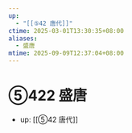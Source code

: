 ```yaml
---
up:
  - "[[⑤42 唐代]]"
ctime: 2025-03-01T13:30:35+08:00
aliases:
  - 盛唐
mtime: 2025-09-09T12:37:04+08:00
---
```


# ⑤422 盛唐

- up: [[⑤42 唐代]]
